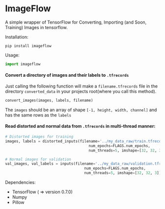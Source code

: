 # ImageFlow
A simple wrapper of TensorFlow for Converting, Importing (and Soon, Training) Images in tensorflow.

Installation:
```
pip install imageflow
```

Usage:

```python
import imageflow
```

#### Convert a directory of images and their labels to `.tfrecords`
Just calling the following function will make a `filename.tfrecords` file in the directory `converted_data` in your projects root(where you call this method).

```python
convert_images(images, labels, filename)
```

The `images` should be an array of shape `[-1, height, width, channel]` and has the same rows as the `labels`

#### Read distorted and normal data from `.tfrecords` in multi-thread manner:
```python
# Distorted images for training
images, labels = distorted_inputs(filename='../my_data_raw/train.tfrecords', batch_size=FLAGS.batch_size,
                                      num_epochs=FLAGS.num_epochs,
                                      num_threads=5, imshape=[32, 32, 3], imsize=32)

# Normal images for validation
val_images, val_labels = inputs(filename='../my_data_raw/validation.tfrecords', batch_size=FLAGS.batch_size,
                                    num_epochs=FLAGS.num_epochs,
                                    num_threads=5, imshape=[32, 32, 3])
```


Dependencies:

* TensorFlow ( => version 0.7.0)
* Numpy
* Pillow